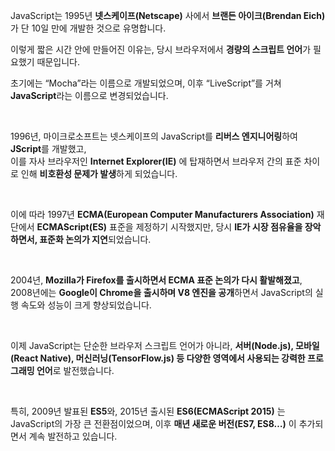 <p data-ke-size="size16">JavaScript는 1995년 <b>넷스케이프(Netscape)</b> 사에서 <b>브랜든 아이크(Brendan Eich)</b> 가 단 10일 만에 개발한 것으로 유명합니다.</p>
<p data-ke-size="size16">이렇게 짧은 시간 안에 만들어진 이유는, 당시 브라우저에서 <b>경량의 스크립트 언어</b>가 필요했기 때문입니다.</p>
<p data-ke-size="size16">초기에는 &ldquo;Mocha&rdquo;라는 이름으로 개발되었으며, 이후 &ldquo;LiveScript&rdquo;를 거쳐 <b>JavaScript</b>라는 이름으로 변경되었습니다.</p>
<p data-ke-size="size16">&nbsp;</p>
<p data-ke-size="size16">1996년, 마이크로소프트는 넷스케이프의 JavaScript를 <b>리버스 엔지니어링</b>하여 <b>JScript</b>를 개발했고,<br />이를 자사 브라우저인 <b>Internet Explorer(IE)</b> 에 탑재하면서 브라우저 간의 표준 차이로 인해 <b>비호환성 문제가 발생</b>하게 되었습니다.</p>
<p data-ke-size="size16">&nbsp;</p>
<p data-ke-size="size16">이에 따라 1997년 <b>ECMA(European Computer Manufacturers Association)</b> 재단에서 <b>ECMAScript(ES)</b> 표준을 제정하기 시작했지만, 당시 <b>IE가 시장 점유율을 장악하면서, 표준화 논의가 지연</b>되었습니다.</p>
<p data-ke-size="size16">&nbsp;</p>
<p data-ke-size="size16">2004년, <b>Mozilla가 Firefox를 출시하면서 ECMA 표준 논의가 다시 활발해졌고</b>,<br />2008년에는 <b>Google이 Chrome을 출시하며 V8 엔진을 공개</b>하면서 JavaScript의 실행 속도와 성능이 크게 향상되었습니다.</p>
<p data-ke-size="size16">&nbsp;</p>
<p data-ke-size="size16">이제 JavaScript는 단순한 브라우저 스크립트 언어가 아니라, <b>서버(Node.js), 모바일(React Native), 머신러닝(TensorFlow.js) 등 다양한 영역에서 사용되는 강력한 프로그래밍 언어</b>로 발전했습니다.</p>
<p data-ke-size="size16">&nbsp;</p>
<p data-ke-size="size16">특히, 2009년 발표된 <b>ES5</b>와, 2015년 출시된 <b>ES6(ECMAScript 2015)</b> 는 JavaScript의 가장 큰 전환점이었으며, 이후 <b>매년 새로운 버전(ES7, ES8&hellip;)</b> 이 추가되면서 계속 발전하고 있습니다.</p>